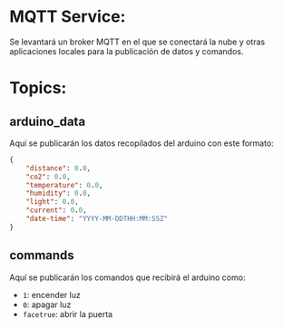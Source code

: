 # MQTT Service:
Se levantará un broker MQTT en el que se conectará la nube y otras aplicaciones locales para la publicación de datos y comandos.

# Topics:
## arduino_data
Aquí se publicarán los datos recopilados del arduino con este formato:
```json
{
    "distance": 0.0,
    "co2": 0.0,
    "temperature": 0.0,
    "humidity": 0.0,
    "light": 0.0,
    "current": 0.0,
    "date-time": "YYYY-MM-DDTHH:MM:SSZ"
}
```
## commands
Aquí se publicarán los comandos que recibirá el arduino como:
- `1`: encender luz
- `0`: apagar luz
- `facetrue`: abrir la puerta
